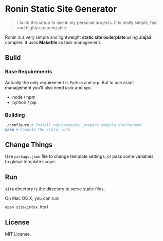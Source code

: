 # Ronin Static Site Generator

> I build this setup to use in my personal projects. It is really
> simple, fast and highly customizable.

Ronin is a very simple and lightweight **static site boilerplate** using **Jinja2**
compiler. It uses **Makefile** as task management.

## Build

### Base Requirements

Actually the only requirement is `Python` and `pip`. But to use asset management
you'll also need `Node` and `npm`.

  - node / npm
  - python / pip

### Building

```bash
./configure # Install requirements, prepare compile environment
make # Compile the static site
```

## Change Things

Use `package.json` file to change template settings, or pass some variables to global
template scope.

## Run

`site` directory is the directory to serve static files.

On Mac OS X, you can run:
```
open site/index.html
```

## License

MIT License.
